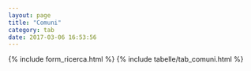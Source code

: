```yaml
---
layout: page
title: "Comuni"
category: tab
date: 2017-03-06 16:53:56
---
```


{% include form_ricerca.html %}
{% include tabelle/tab_comuni.html %}

